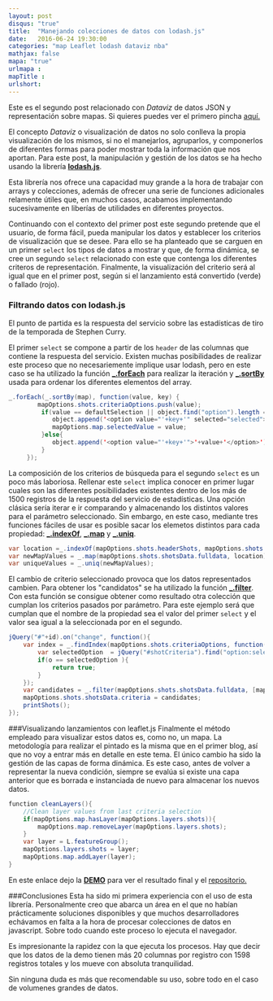 ```yaml
---
layout: post
disqus: "true"
title:  "Manejando colecciones de datos con lodash.js"
date:   2016-06-24 19:30:00
categories: "map Leaflet lodash dataviz nba"
mathjax: false
mapa: "true"
urlmapa :  
mapTitle : 
urlshort:
---
```


Este es el segundo post relacionado con *Dataviz* de datos JSON y representación sobre mapas. Si quieres puedes ver el primero pincha [aquí.](http://ccabanes.github.io/map/leaflet/lodash/dataviz/nba/2016/05/20/Shot-NBA-map/)

El concepto *Dataviz* o visualización de datos no solo conlleva la propia visualización de los mismos, si no el manejarlos, agruparlos, y componerlos de diferentes formas para poder mostrar toda la información que nos aportan.
Para este post, la manipulación y gestión de los datos se ha hecho usando la librería **[lodash.js](https://lodash.com/)**. 

Esta librería nos ofrece una capacidad muy grande a la hora de trabajar con arrays y colecciones, además de ofrecer una serie de funciones adicionales relamente útiles que, en muchos casos, acabamos implementando sucesivamente en liberías de utilidades en diferentes proyectos.

Continuando con el contexto del primer post este segundo pretende que el usuario, de forma fácil, pueda manipular los datos y establecer los criterios de visualización que se desee. Para ello se ha planteado que se carguen en un primer ```select``` los tipos de datos a mostrar y que, de forma dinámica, se cree un segundo ```select``` relacionado con este que contenga los diferentes criteros de representación. Finalmente, la visualización del criterio será al igual que en el primer post, según si el lanzamiento está convertido (verde) o fallado (rojo).

### Filtrando datos con lodash.js
El punto de partida es la respuesta del servicio sobre las estadísticas de tiro de la temporada de Stephen Curry.

El primer ```select``` se compone a partir de los ```header``` de las columnas que contiene la respuesta del servicio. Existen muchas posibilidades de realizar este proceso que no necesariemente implique usar lodash, pero en este caso se ha utilizado la función  **[_.forEach](https://lodash.com/docs#forEach)** para realizar la iteración y **[_.sortBy](https://lodash.com/docs#sortBy)** usada para ordenar los diferentes elementos del array.

```java
_.forEach(_.sortBy(map), function(value, key) {
        mapOptions.shots.criteriaOptions.push(value);
         if(value == defaultSelection || object.find("option").length == 0 ){
            object.append('<option value="'+key+'" selected="selected">'+value+'</option>');
            mapOptions.map.selectedValue = value;
         }else{
            object.append('<option value="'+key+'">'+value+'</option>');
         }
     });

```

La composición de los criterios de búsqueda para el segundo ```select``` es un poco más laboriosa. Rellenar este ```select``` implica conocer en primer lugar cuales son las diferentes posibilidades existentes dentro de los más de 1500 registros de la respuesta del servicio de estadísticas. Una opción clásica sería iterar e ir comparando y almacenando los distintos valores para el parámetro seleccionado. Sin embargo, en este caso, mediante tres funciones fáciles de usar es posible sacar los elemetos distintos para cada propiedad: 
**[_.indexOf](https://lodash.com/docs#indexOf)**, **[_.map](https://lodash.com/docs#map)** y **[_.uniq](https://lodash.com/docs#uniq)**.

```java
var location =_.indexOf(mapOptions.shots.headerShots, mapOptions.shots.criteria);
var newMapValues = _.map(mapOptions.shots.shotsData.fulldata, location);
var uniqueValues = _.uniq(newMapValues);
```

El cambio de criterio seleccionado provoca que los datos representados cambien. Para obtener los "candidatos" se ha utilizado la función **[_.filter](https://lodash.com/docs#filter)**. Con esta función se consigue obtener como resultado otra colección que cumplan los criterios pasados por parámetro. Para este ejemplo será que cumplan que el nombre de la propiedad sea el valor del primer ```select```   y el valor sea igual a la seleccionada por en el segundo.

```java
jQuery("#"+id).on("change", function(){
    var index = _.findIndex(mapOptions.shots.criteriaOptions, function(o) {
        var selectedOption  = jQuery("#shotCriteria").find("option:selected").text()
        if(o == selectedOption ){
            return true;
        }              
    });
    var candidates = _.filter(mapOptions.shots.shotsData.fulldata, [mapOptions.shots.criteriaIndex, mapOptions.shots.criteriaOptions[index]]);
    mapOptions.shots.shotsData.criteria = candidates;
    printShots();
});
```

###Visualizando lanzamientos con leaflet.js
Finalmente el método empleado para visualizar estos datos es, como no, un mapa. La metodología para realizar el pintado es la misma que en el primer blog, así que no voy a entrar más en detalle en este tema. El único cambio ha sido la gestión de las capas de forma dinámica. Es este caso, antes de volver a representar la nueva condición, siempre se evalúa si existe una capa anterior que es borrada e instanciada de nuevo para almacenar los nuevos datos.

```java
function cleanLayers(){
    //Clean layer values from last criteria selection
    if(mapOptions.map.hasLayer(mapOptions.layers.shots)){
        mapOptions.map.removeLayer(mapOptions.layers.shots);
    }
    var layer = L.featureGroup();
    mapOptions.layers.shots = layer;
    mapOptions.map.addLayer(layer);
}
```

En este enlace dejo la **[DEMO](http://ccabanes.github.io/map-demos/nba/nba_lodash.html)** para ver el resultado final y el [repositorio.](https://github.com/ccabanes/map-demos/tree/master/nba)

###Conclusiones
Esta ha sido mi primera experiencia con el uso de esta librería. Personalmente creo que abarca un área en el que no habían prácticamente soluciones disponibles y que muchos desarrolladores echávamos en falta a la hora de procesar colecciones de datos en javascript. Sobre todo cuando este proceso lo ejecuta el navegador.

Es impresionante la rapidez con la que ejecuta los procesos. Hay que decir que los datos de la demo tienen más 20 columnas por registro con 1598 registros totales y los mueve con absoluta tranquilidad.

Sin ninguna duda es más que recomendable su uso, sobre todo en el caso de volumenes grandes de datos.
